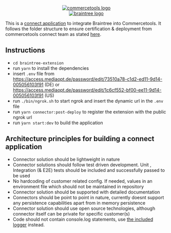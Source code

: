 <p align="center">
  <a href="https://commercetools.com/">
    <img alt="commercetools logo" src="https://unpkg.com/@commercetools-frontend/assets/logos/commercetools_primary-logo_horizontal_RGB.png">
  </a><br>
  <a href="https://www.braintreepayments.com/">
    <img alt="braintree logo" src="https://www.braintreepayments.com/images/braintree-logo-black.png">
  </a><br>
</p>

This is a [connect application](https://marketplace.commercetools.com/) to integrate Braintree into Commercetools.
It follows the folder structure to ensure certification & deployment from commercetools connect team as stated [here](https://github.com/commercetools/connect-application-kit#readme).

## Instructions

* `cd braintree-extension`
* run `yarn` to install the dependencies 
* insert `.env` file from https://access.mediaopt.de/password/edit/73510a78-c1d2-ed11-9d14-005056103f91 (DE) or https://access.mediaopt.de/password/edit/1c6cf552-bf00-ee11-9d14-005056103f91 (US)
* run `./bin/ngrok.sh` to start ngrok and insert the dynamic url in the `.env` file
* run `yarn connector:post-deploy` to register the extension with the public ngrok url
* run `ỳarn start:dev` to build the application

## Architecture principles for building a connect application 

* Connector solution should be lightweight in nature
* Connector solutions should follow test driven development. Unit , Integration (& E2E) tests should be included and successfully passed to be used
* No hardcoding of customer related config. If needed, values in an environment file which should not be maintained in repository
* Connector solution should be supported with detailed documentation
* Connectors should be point to point in nature, currently doesnt support any persistence capabilities apart from in memory persistence
* Connector solution should use open source technologies, although connector itself can be private for specific customer(s)
* Code should not contain console.log statements, use [the included logger](https://github.com/commercetools/merchant-center-application-kit/tree/main/packages-backend/loggers#readme) instead.
